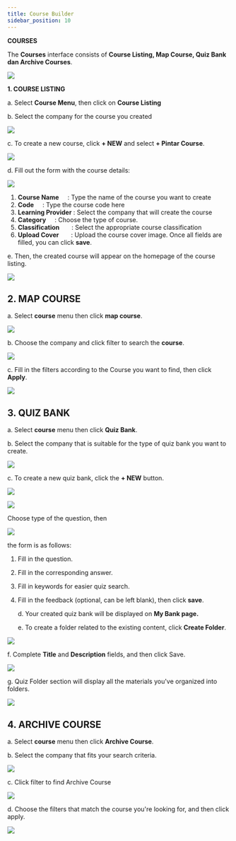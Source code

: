 ```yaml
---
title: Course Builder
sidebar_position: 10
---
```

**COURSES**

The **Courses** interface consists of **Course Listing, Map Course, Quiz Bank dan Archive Courses**.

![](/img/enterprise-admin-course-1.png)

**1. COURSE LISTING**

   a. Select **Course Menu**, then click on **Course Listing**

   b. Select the company for the course you created

![](/img/enterprise-admin-course-2.png)

   c. To create a new course, click **+ NEW** and select **+ Pintar Course**.

![](/img/enterprise-admin-course-3.png)

   d. Fill out the form with the course details:

![](/img/enterprise-admin-course-4.png)

1. **Course Name**	        : Type the name of the course you want to create
2. **Code**		        : Type the course code here
3. **Learning Provider** : Select the company that will create the course
4. **Category**	        : Choose the type of course.
5. **Classification**	        : Select the appropriate course classification
6. **Upload Cover**	        : Upload the course cover image. Once all fields are filled, you can click **save**.

e. Then, the created course will appear on the homepage of the course listing.

![](/img/enterprise-admin-course-5.png)

## **2. MAP COURSE**

   a. Select **course** menu then click **map course**.

![](/img/enterprise-admin-course-6.png)

   b. Choose the company and click filter to search the **course**.

![](/img/enterprise-admin-course-6.1.png)

   c. Fill in the filters according to the Course you want to find, then click **Apply**.

![](/img/enterprise-admin-course-7.png)

## **3. QUIZ BANK**

   a. Select **course** menu then click **Quiz Bank**.

   b. Select the company that is suitable for the type of quiz bank you want to create.

![](/img/enterprise-admin-course-8.png)

   c. To create a new quiz bank, click the **+ NEW** button.

![](/img/enterprise-admin-course-9.png)

![](/img/enterprise-admin-course-10.png)

Choose type of the question, then

![](/img/enterprise-admin-course-11.png)

the form is as follows:

1. Fill in the question.
2. Fill in the corresponding answer.
3. Fill in keywords for easier quiz search.
4. Fill in the feedback (optional, can be left blank), then click **save**.

   d. Your created quiz bank will be displayed on **My Bank page.**

   e. To create a folder related to the existing content, click **Create Folder**.

![](/img/enterprise-admin-course-18.png)

   f. Complete **Title** and **Description** fields, and then click Save.

![](/img/enterprise-admin-course-13.png)

   g. Quiz Folder section will display all the materials you've organized into folders.

![](/img/enterprise-admin-course-14.png)

## **4. ARCHIVE COURSE**

   a. Select **course** menu then click **Archive Course**.

   b. Select the company that fits your search criteria.

![](/img/enterprise-admin-course-15.png)

   c. Click filter to find Archive Course

![](/img/enterprise-admin-course-16.png)

   d. Choose the filters that match the course you're looking for, and then click apply.

![](/img/enterprise-admin-course-17.png)
